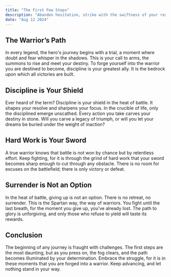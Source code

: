 ```yaml
---
title: "The First Few Steps"
description: "Abandon hesitation, strike with the swiftness of your resolve."
date: "Aug 12 2024"
---
```


## The Warrior’s Path

In every legend, the hero's journey begins with a trial, a moment where doubt and fear whisper in the shadows. This is your call to arms, the summons to rise and meet your destiny. To forge yourself into the warrior you are destined to become, discipline is your greatest ally. It is the bedrock upon which all victories are built.

## Discipline is Your Shield

Ever heard of the term? Discipline is your shield in the heat of battle. It shapes your resolve and sharpens your focus. In the crucible of life, only the disciplined emerge unscathed. Every action you take carves your destiny in stone. Will you carve a legacy of triumph, or will you let your dreams be buried under the weight of inaction?

## Hard Work is Your Sword

A true warrior knows that battle is not won by chance but by relentless effort. Keep fighting, for it is through the grind of hard work that your sword becomes sharp enough to cut through any obstacle. There is no room for excuses on the battlefield; there is only victory or defeat.

## Surrender is Not an Option

In the heat of battle, giving up is not an option. There is no retreat, no surrender. This is the Spartan way, the way of warriors. You fight until the last breath, for the moment you give up, you’ve already lost. The path to glory is unforgiving, and only those who refuse to yield will taste its rewards.

## Conclusion

The beginning of any journey is fraught with challenges. The first steps are the most daunting, but as you press on, the fog clears, and the path becomes illuminated by your determination. Embrace the struggle, for it is in these moments that you are forged into a warrior. Keep advancing, and let nothing stand in your way.
